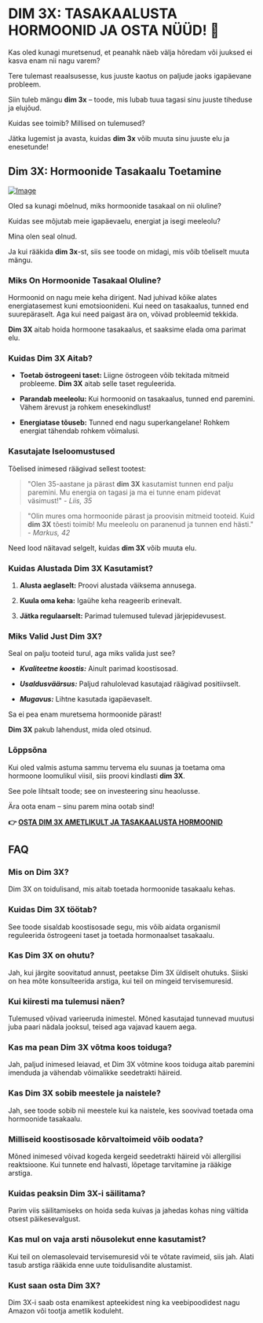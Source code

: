 # DIM 3X: TASAKAALUSTA HORMOONID JA OSTA NÜÜD! 💪

Kas oled kunagi muretsenud, et peanahk näeb välja hõredam või juuksed ei kasva enam nii nagu varem? 

Tere tulemast reaalsusesse, kus juuste kaotus on paljude jaoks igapäevane probleem. 

Siin tuleb mängu **dim 3x** – toode, mis lubab tuua tagasi sinu juuste tiheduse ja elujõud. 

Kuidas see toimib? Millised on tulemused? 

Jätka lugemist ja avasta, kuidas **dim 3x** võib muuta sinu juuste elu ja enesetunde!

## Dim 3X: Hormoonide Tasakaalu Toetamine

[![Image](https://www2.sellhealth.com/237/dim3x_5_2.jpg)](https://gchaffi.com/dxrSolF9)

Oled sa kunagi mõelnud, miks hormoonide tasakaal on nii oluline? 

Kuidas see mõjutab meie igapäevaelu, energiat ja isegi meeleolu? 

Mina olen seal olnud. 

Ja kui rääkida **dim 3x**-st, siis see toode on midagi, mis võib tõeliselt muuta mängu.

### Miks On Hormoonide Tasakaal Oluline?

Hormoonid on nagu meie keha dirigent. 
Nad juhivad kõike alates energiatasemest kuni emotsioonideni. 
Kui need on tasakaalus, tunned end suurepäraselt. 
Aga kui need paigast ära on, võivad probleemid tekkida.

**Dim 3X** aitab hoida hormoone tasakaalus, et saaksime elada oma parimat elu.

### Kuidas Dim 3X Aitab?

- **Toetab östrogeeni taset:** Liigne östrogeen võib tekitada mitmeid probleeme. **Dim 3X** aitab selle taset reguleerida.
  
- **Parandab meeleolu:** Kui hormoonid on tasakaalus, tunned end paremini. Vähem ärevust ja rohkem enesekindlust!

- **Energiatase tõuseb:** Tunned end nagu superkangelane! Rohkem energiat tähendab rohkem võimalusi.

### Kasutajate Iseloomustused

Tõelised inimesed räägivad sellest tootest:

> "Olen 35-aastane ja pärast **dim 3X** kasutamist tunnen end palju paremini. Mu energia on tagasi ja ma ei tunne enam pidevat väsimust!" - *Liis, 35*

> "Olin mures oma hormoonide pärast ja proovisin mitmeid tooteid. Kuid **dim 3X** tõesti toimib! Mu meeleolu on paranenud ja tunnen end hästi." - *Markus, 42*

Need lood näitavad selgelt, kuidas **dim 3X** võib muuta elu.

### Kuidas Alustada Dim 3X Kasutamist?

1. **Alusta aeglaselt:** Proovi alustada väiksema annusega.
   
2. **Kuula oma keha:** Igaühe keha reageerib erinevalt.
   
3. **Jätka regulaarselt:** Parimad tulemused tulevad järjepidevusest.

### Miks Valid Just Dim 3X?

Seal on palju tooteid turul, aga miks valida just see? 

- ***Kvaliteetne koostis:*** Ainult parimad koostisosad.
  
- ***Usaldusväärsus:*** Paljud rahulolevad kasutajad räägivad positiivselt.
  
- ***Mugavus:*** Lihtne kasutada igapäevaselt.

Sa ei pea enam muretsema hormoonide pärast! 

**Dim 3X** pakub lahendust, mida oled otsinud.

### Lõppsõna

Kui oled valmis astuma sammu tervema elu suunas ja toetama oma hormoone loomulikul viisil, siis proovi kindlasti **dim 3X**. 

See pole lihtsalt toode; see on investeering sinu heaolusse.

Ära oota enam – sinu parem mina ootab sind!



**👉 [OSTA DIM 3X AMETLIKULT JA TASAKAALUSTA HORMOONID](https://gchaffi.com/dxrSolF9)**

## FAQ

### Mis on Dim 3X?

Dim 3X on toidulisand, mis aitab toetada hormoonide tasakaalu kehas. 

### Kuidas Dim 3X töötab?

See toode sisaldab koostisosade segu, mis võib aidata organismil reguleerida östrogeeni taset ja toetada hormonaalset tasakaalu.

### Kas Dim 3X on ohutu?

Jah, kui järgite soovitatud annust, peetakse Dim 3X üldiselt ohutuks. Siiski on hea mõte konsulteerida arstiga, kui teil on mingeid tervisemuresid.

### Kui kiiresti ma tulemusi näen?

Tulemused võivad varieeruda inimestel. Mõned kasutajad tunnevad muutusi juba paari nädala jooksul, teised aga vajavad kauem aega.

### Kas ma pean Dim 3X võtma koos toiduga?

Jah, paljud inimesed leiavad, et Dim 3X võtmine koos toiduga aitab paremini imenduda ja vähendab võimalikke seedetrakti häireid.

### Kas Dim 3X sobib meestele ja naistele?

Jah, see toode sobib nii meestele kui ka naistele, kes soovivad toetada oma hormoonide tasakaalu.

### Milliseid koostisosade kõrvaltoimeid võib oodata?

Mõned inimesed võivad kogeda kergeid seedetrakti häireid või allergilisi reaktsioone. Kui tunnete end halvasti, lõpetage tarvitamine ja rääkige arstiga.

### Kuidas peaksin Dim 3X-i säilitama?

Parim viis säilitamiseks on hoida seda kuivas ja jahedas kohas ning vältida otsest päikesevalgust.

### Kas mul on vaja arsti nõusolekut enne kasutamist?

Kui teil on olemasolevaid tervisemuresid või te võtate ravimeid, siis jah. Alati tasub arstiga rääkida enne uute toidulisandite alustamist.

### Kust saan osta Dim 3X? 

Dim 3X-i saab osta enamikest apteekidest ning ka veebipoodidest nagu Amazon või tootja ametlik koduleht.